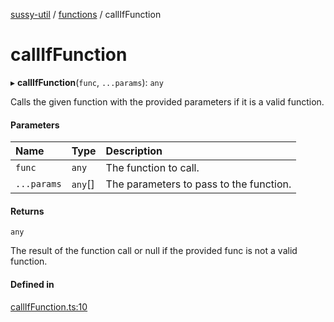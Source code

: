 [sussy-util](../README.md) / [functions](./README.md) / callIfFunction

# callIfFunction

▸ **callIfFunction**(`func`, `...params`): `any`

Calls the given function with the provided parameters if it is a valid function.

#### Parameters

| Name | Type | Description |
| :------ | :------ | :------ |
| `func` | `any` | The function to call. |
| `...params` | `any`[] | The parameters to pass to the function. |

#### Returns

`any`

The result of the function call or null if the provided func is not a valid function.

#### Defined in

[callIfFunction.ts:10](https://github.com/roteKlaue/SussyUtilMadeByMe/blob/10106df/src/Functions/callIfFunction.ts#L10)